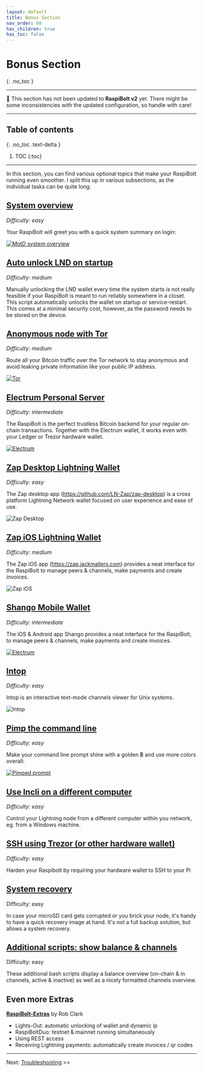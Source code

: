 ```yaml
---
layout: default
title: Bonus Section
nav_order: 60
has_children: true
has_toc: false
---
```

<!-- markdownlint-disable MD014 MD022 MD025 MD033 MD040 -->

# Bonus Section
{: .no_toc }

---

🚨 This section has not been updated to **RaspiBolt v2** yet.
There might be some inconsistencies with the updated configuration, so handle with care!

---
## Table of contents
{: .no_toc .text-delta }

1. TOC
{:toc}

---

In this section, you can find various optional topics that make your RaspiBolt running even smoother. I split this up in various subsections, as the individual tasks can be quite long.

## [System overview](raspibolt_61_system-overview.md)

*Difficulty: easy*

Your RaspiBolt will greet you with a quick system summary on login:

[![MotD system overview](images/60_status_overview.png)](raspibolt_61_system-overview.md)

## [Auto unlock LND on startup](raspibolt_6A_auto-unlock.md)

*Difficulty: medium*

Manually unlocking the LND wallet every time the system starts is not really feasible if your RaspiBolt is meant to run reliably somewhere in a closet. This script automatically unlocks the wallet on startup or service-restart. This comes at a minimal security cost, however, as the password needs to be stored on the device.

## [Anonymous node with Tor](raspibolt_69_tor.md)

*Difficulty: medium*

Route all your Bitcoin traffic over the Tor network to stay anonymous and avoid leaking private information like your public IP address.

[![Tor](images/69_tor.png)](raspibolt_69_tor.md)

## [Electrum Personal Server](raspibolt_64_electrum.md)

*Difficulty: intermediate*

The RaspiBolt is the perfect trustless Bitcoin backend for your regular on-chain transactions. Together with the Electrum wallet, it works even with your Ledger or Trezor hardware wallet.

[![Electrum](images/60_eps_electrumwallet.png)](raspibolt_64_electrum.md)

## [Zap Desktop Lightning Wallet](raspibolt_71_zap.md)

*Difficulty: easy*

The Zap desktop app (https://github.com/LN-Zap/zap-desktop) is a cross platform Lightning Network wallet focused on user experience and ease of use.

![Zap Desktop](images/71_zap1_cropped.png)

## [Zap iOS Lightning Wallet](raspibolt_72_zap-ios.md)

*Difficulty: medium*

The Zap iOS app (https://zap.jackmallers.com) provides a neat interface for the RaspiBolt to manage peers & channels, make payments and create invoices.

![Zap iOS](images/72_zapios.png)

## [Shango Mobile Wallet](raspibolt_68_shango.md)

*Difficulty: intermediate*

The iOS & Android app Shango provides a neat interface for the RaspiBolt, to manage peers & channels, make payments and create invoices.

[![Electrum](images/60_shango.png)](raspibolt_68_shango.md)

## [lntop](raspibolt_74_lntop.md)

*Difficulty: easy*

lntop is an interactive text-mode channels viewer for Unix systems.

![lntop](images/74_lntop.png)

## [Pimp the command line](raspibolt_62_commandline.md)

*Difficulty: easy*

Make your command line prompt shine with a golden ฿ and use more colors overall:

[![Pimped prompt](images/60_pimp_prompt_result.png)](raspibolt_62_commandline.md)

## [Use lncli on a different computer](raspibolt_66_remote_lncli.md)

*Difficulty: easy*

Control your Lightning node from a different computer within you network, eg. from a Windows machine.

## [SSH using Trezor (or other hardware wallet)](raspibolt_75_trezor-agent.md)

*Difficulty: easy*

Harden your Raspibolt by requiring your hardware wallet to SSH to your Pi

## [System recovery](raspibolt_65_system-recovery.md)

Difficulty: easy

In case your microSD card gets corrupted or you brick your node, it's handy to have a quick recovery image at hand. It's not a full backup solution, but allows a system recovery.

## [Additional scripts: show balance & channels](raspibolt_67_additional-scripts.md)

Difficulty: easy

These additional bash scripts display a balance overview (on-chain & in channels, active & inactive) as well as a nicely formatted channels overview.

## Even more Extras

**[RaspiBolt-Extras](https://github.com/robclark56/RaspiBolt-Extras/blob/master/README.md)** by Rob Clark
* Lights-Out: automatic unlocking of wallet and dynamic ip
* RaspiBoltDuo: testnet & mainnet running simultaneously
* Using REST access
* Receiving Lightning payments: automatically create invoices / qr codes

------

Next: [Troubleshooting](raspibolt_70_troubleshooting.md) >>
